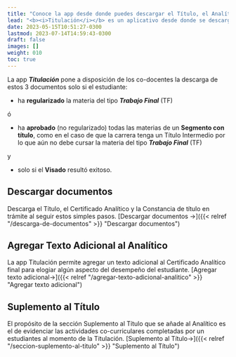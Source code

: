```yaml
---
title: "Conoce la app desde donde puedes descargar el Título, el Analítico y el Certificado de título de trámite."
lead: "<b><i>Titulación</i></b> es un aplicativo desde donde se descargan el Título intermedio o final, el Analítico y el Certificado de título de trámite."
date: 2023-05-15T10:51:27-0300
lastmod: 2023-07-14T14:59:43-0300
draft: false
images: []
weight: 010
toc: true
---
```


La app **_Titulación_** pone a disposición de los co-docentes la descarga de estos 3 documentos solo si el estudiante:

- ha **regularizado** la materia del tipo **_Trabajo Final_** (TF)

ó

- ha **aprobado** (no regularizado) todas las materias de un **Segmento con título**, como en el caso de que la carrera tenga un Título Intermedio por lo que aún no debe cursar la materia del tipo **_Trabajo Final_** (TF)

y

- solo si el **Visado** resultó exitoso.

## Descargar documentos

Descarga el Título, el Certificado Analítico y la Constancia de título en trámite al seguir estos simples pasos. [Descargar documentos →]({{< relref "/descarga-de-documentos" >}} "Descargar documentos")

## Agregar Texto Adicional al Analítico

La app Titulación permite agregar un texto adicional al Certificado Analítico final para elogiar algún aspecto del desempeño del estudiante. [Agregar texto adicional→]({{< relref "/agregar-texto-adicional-analitico" >}} "Agregar texto adicional")

## Suplemento al Título

El propósito de la sección Suplemento al Título que se añade al Analítico es el de evidenciar las actividades co-curriculares completadas por un estudiantes al momento de la Titulación. [Suplemento al Título→]({{< relref "/seccion-suplemento-al-titulo" >}} "Suplemento al Título")
